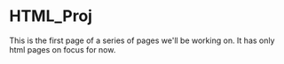 # HTML_Proj

This is the first page of a series of pages we'll be working on. It has only html pages on focus for now.